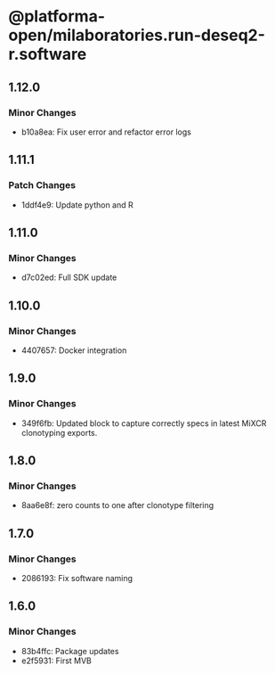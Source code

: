 # @platforma-open/milaboratories.run-deseq2-r.software

## 1.12.0

### Minor Changes

- b10a8ea: Fix user error and refactor error logs

## 1.11.1

### Patch Changes

- 1ddf4e9: Update python and R

## 1.11.0

### Minor Changes

- d7c02ed: Full SDK update

## 1.10.0

### Minor Changes

- 4407657: Docker integration

## 1.9.0

### Minor Changes

- 349f6fb: Updated block to capture correctly specs in latest MiXCR clonotyping exports.

## 1.8.0

### Minor Changes

- 8aa6e8f: zero counts to one after clonotype filtering

## 1.7.0

### Minor Changes

- 2086193: Fix software naming

## 1.6.0

### Minor Changes

- 83b4ffc: Package updates
- e2f5931: First MVB
